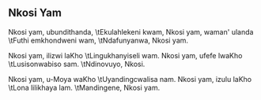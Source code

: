 ## Nkosi Yam

Nkosi yam, ubundithanda,
\tEkulahlekeni kwam,
Nkosi yam, waman' ulanda
\tFuthi emkhondweni wam,
\tNdafunyanwa, Nkosi yam.

Nkosi yam, ilizwi laKho
\tLingukhanyiseli wam.
Nkosi yam, ufefe lwaKho
\tLusisonwabiso sam.
\tNdinovuyo, Nkosi.

Nkosi yam, u-Moya waKho
\tUyandingcwalisa nam.
Nkosi yam, izulu laKho
\tLona lilikhaya lam.
\tMandingene, Nkosi yam.

